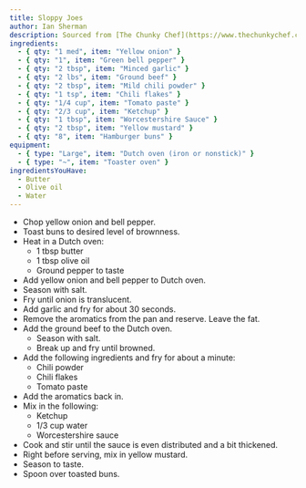 ```yaml
---
title: Sloppy Joes
author: Ian Sherman
description: Sourced from [The Chunky Chef](https://www.thechunkychef.com/best-homemade-sloppy-joes/)
ingredients:
  - { qty: "1 med", item: "Yellow onion" }
  - { qty: "1", item: "Green bell pepper" }
  - { qty: "2 tbsp", item: "Minced garlic" }
  - { qty: "2 lbs", item: "Ground beef" }
  - { qty: "2 tbsp", item: "Mild chili powder" }
  - { qty: "1 tsp", item: "Chili flakes" }
  - { qty: "1/4 cup", item: "Tomato paste" }
  - { qty: "2/3 cup", item: "Ketchup" }
  - { qty: "1 tbsp", item: "Worcestershire Sauce" }
  - { qty: "2 tbsp", item: "Yellow mustard" }
  - { qty: "8", item: "Hamburger buns" }
equipment:
  - { type: "Large", item: "Dutch oven (iron or nonstick)" }
  - { type: "~", item: "Toaster oven" }
ingredientsYouHave:
  - Butter
  - Olive oil
  - Water
---
```

- Chop yellow onion and bell pepper.
- Toast buns to desired level of brownness. 
- Heat in a Dutch oven:
    - 1 tbsp butter
    - 1 tbsp olive oil
    - Ground pepper to taste
- Add yellow onion and bell pepper to Dutch oven. 
- Season with salt. 
- Fry until onion is translucent.
- Add garlic and fry for about 30 seconds. 
- Remove the aromatics from the pan and reserve. Leave the fat. 
- Add the ground beef to the Dutch oven.
    - Season with salt.
    - Break up and fry until browned. 
- Add the following ingredients and fry for about a minute: 
    - Chili powder
    - Chili flakes
    - Tomato paste
- Add the aromatics back in. 
- Mix in the following:
    - Ketchup
    - 1/3 cup water
    - Worcestershire sauce
- Cook and stir until the sauce is even distributed and a bit thickened. 
- Right before serving, mix in yellow mustard.
- Season to taste. 
- Spoon over toasted buns. 
